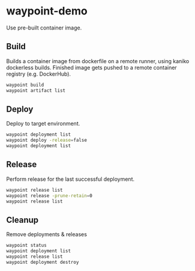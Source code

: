 # waypoint-demo

Use pre-built container image.

## Build

Builds a container image from dockerfile on a remote runner,
using kaniko dockerless builds. Finished image gets pushed to
a remote container registry (e.g. DockerHub).

```bash
waypoint build
waypoint artifact list
```

## Deploy

Deploy to target environment.

```bash
waypoint deployment list
waypoint deploy -release=false
waypoint deployment list
```

## Release

Perform release for the last successful deployment.

```bash
waypoint release list
waypoint release -prune-retain=0
waypoint release list
```

## Cleanup

Remove deployments & releases

```bash
waypoint status
waypoint deployment list
waypoint release list
waypoint deployment destroy
```
